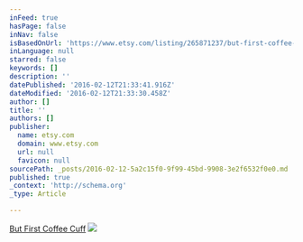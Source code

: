 ```yaml
---
inFeed: true
hasPage: false
inNav: false
isBasedOnUrl: 'https://www.etsy.com/listing/265871237/but-first-coffee-cuff?ref=shop_home_active_14'
inLanguage: null
starred: false
keywords: []
description: ''
datePublished: '2016-02-12T21:33:41.916Z'
dateModified: '2016-02-12T21:33:30.458Z'
author: []
title: ''
authors: []
publisher:
  name: etsy.com
  domain: www.etsy.com
  url: null
  favicon: null
sourcePath: _posts/2016-02-12-5a2c15f0-9f99-45bd-9908-3e2f6532f0e0.md
published: true
_context: 'http://schema.org'
_type: Article

---
```

[But First Coffee Cuff][0]
![](https://s3-us-west-2.amazonaws.com/the-grid-img/p/bfa92ae2406f01fc74721e25eca3416432d8c2c3.jpg)

[0]: https://www.etsy.com/listing/265871237/but-first-coffee-cuff?ref=shop_home_active_14